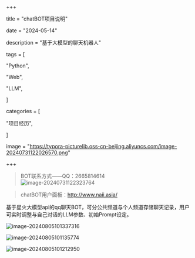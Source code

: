 +++

title = "chatBOT项目说明"

date = "2024-05-14"

description = "基于大模型的聊天机器人"

tags = [

 "Python",

 "Web",

 "LLM",

]

categories = [

 "项目经历",

]

image = "https://typora-picturelib.oss-cn-beijing.aliyuncs.com/image-20240731122026570.png"

+++

> BOT联系方式——QQ：2665814614<br>
> ![image-20240731122323764](https://typora-picturelib.oss-cn-beijing.aliyuncs.com/image-20240731122323764.png)

> chatBOT用户面板：http://www.naii.asia/

基于星火大模型api的qq聊天BOT，可分公共频道与个人频道存储聊天记录，用户可实时调整与自己对话的LLM参数、初始Prompt设定。

![image-20240805101337316](https://typora-picturelib.oss-cn-beijing.aliyuncs.com/image-20240805101337316.png)

![image-20240805101135774](https://typora-picturelib.oss-cn-beijing.aliyuncs.com/image-20240805101135774.png)

![image-20240805101212950](https://typora-picturelib.oss-cn-beijing.aliyuncs.com/image-20240805101212950.png)



